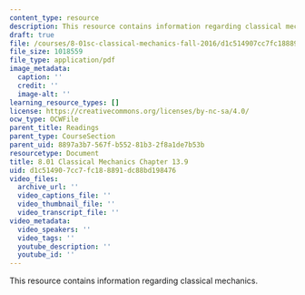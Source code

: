 ```yaml
---
content_type: resource
description: This resource contains information regarding classical mechanics.
draft: true
file: /courses/8-01sc-classical-mechanics-fall-2016/d1c514907cc7fc188891dc88bd198476_MIT8_01F16_chapter13.9.pdf
file_size: 1018559
file_type: application/pdf
image_metadata:
  caption: ''
  credit: ''
  image-alt: ''
learning_resource_types: []
license: https://creativecommons.org/licenses/by-nc-sa/4.0/
ocw_type: OCWFile
parent_title: Readings
parent_type: CourseSection
parent_uid: 8897a3b7-567f-b552-81b3-2f8a1de7b53b
resourcetype: Document
title: 8.01 Classical Mechanics Chapter 13.9
uid: d1c51490-7cc7-fc18-8891-dc88bd198476
video_files:
  archive_url: ''
  video_captions_file: ''
  video_thumbnail_file: ''
  video_transcript_file: ''
video_metadata:
  video_speakers: ''
  video_tags: ''
  youtube_description: ''
  youtube_id: ''
---
```

This resource contains information regarding classical mechanics.